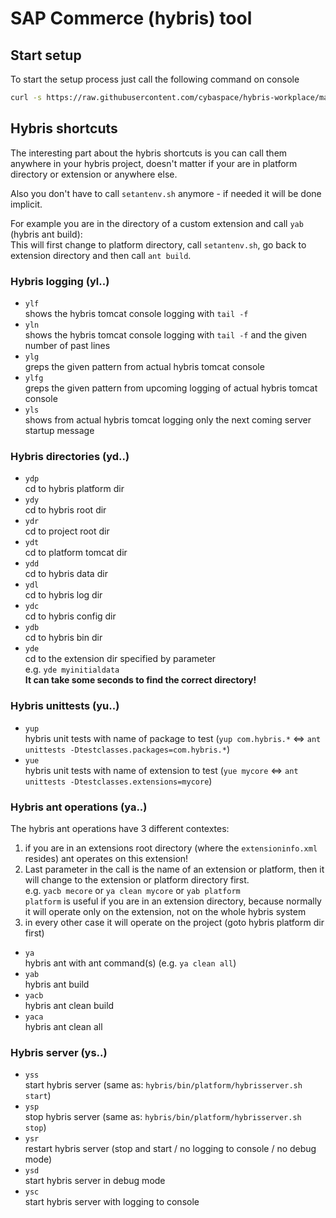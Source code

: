 # SAP Commerce (hybris) tool

## Start setup
To start the setup process just call the following command on console
```bash
curl -s https://raw.githubusercontent.com/cybaspace/hybris-workplace/main/setup |bash
```

## Hybris shortcuts
The interesting part about the hybris shortcuts is you can call them anywhere in your hybris project, doesn't matter if your are in platform directory or extension or anywhere else.

Also you don't have to call `setantenv.sh` anymore - if needed it will be done implicit.

For example you are in the directory of a custom extension and call `yab` (hybris ant build):   
This will first change to platform directory, call `setantenv.sh`, go back to extension directory and then call `ant build`.

### Hybris logging (yl..)
* `ylf`  
  shows the hybris tomcat console logging with `tail -f`
* `yln`  
  shows the hybris tomcat console logging with `tail -f` and the given number of past lines
* `ylg`  
  greps the given pattern from actual hybris tomcat console
* `ylfg`  
  greps the given pattern from upcoming logging of actual hybris tomcat console
* `yls`   
  shows from actual hybris tomcat logging only the next coming server startup message


### Hybris directories (yd..)
* `ydp`  
  cd to hybris platform dir
* `ydy`  
  cd to hybris root dir
* `ydr`  
  cd to project root dir
* `ydt`  
  cd to platform tomcat dir
* `ydd`  
  cd to hybris data dir
* `ydl`  
  cd to hybris log dir
* `ydc`  
  cd to hybris config dir
* `ydb`  
  cd to hybris bin dir
* `yde`  
  cd to the extension dir specified by parameter  
  e.g. `yde myinitialdata`  
  **It can take some seconds to find the correct directory!**


### Hybris unittests (yu..)
* `yup`  
  hybris unit tests with name of package to test (`yup com.hybris.*` <=> `ant unittests -Dtestclasses.packages=com.hybris.*`)
* `yue`  
  hybris unit tests with name of extension to test (`yue mycore` <=> `ant unittests -Dtestclasses.extensions=mycore`)

### Hybris ant operations (ya..)
The hybris ant operations have 3 different contextes:
1. if you are in an extensions root directory (where the `extensioninfo.xml` resides) ant operates on this extension!
1. Last parameter in the call is the name of an extension or platform, then it will change to the extension or platform directory first.  
   e.g. `yacb mecore` or `ya clean mycore` or `yab platform`  
   `platform` is useful if you are in an extension directory, because normally it will operate only on the extension, not on the whole hybris system
1. in every other case it will operate on the project (goto hybris platform dir first)
* `ya`  
  hybris ant with ant command(s) (e.g. `ya clean all`)
* `yab`  
  hybris ant build
* `yacb`  
  hybris ant clean build
* `yaca`  
  hybris ant clean all

### Hybris server (ys..)
* `yss`  
  start hybris server (same as: `hybris/bin/platform/hybrisserver.sh start`)
* `ysp`  
  stop hybris server (same as: `hybris/bin/platform/hybrisserver.sh stop`)
* `ysr`  
  restart hybris server (stop and start / no logging to console / no debug mode)
* `ysd`  
  start hybris server in debug mode
* `ysc`  
  start hybris server with logging to console
